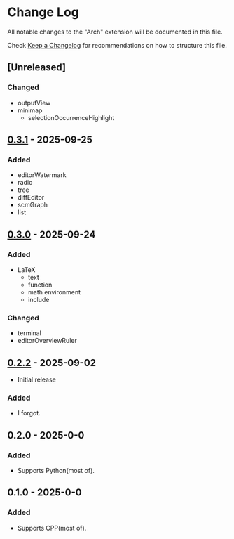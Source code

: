 # Change Log

All notable changes to the "Arch" extension will be documented in this file.

Check [Keep a Changelog](http://keepachangelog.com/) for recommendations on how to structure this file.

## [Unreleased]

### Changed

- outputView
- minimap
	- selectionOccurrenceHighlight


## [0.3.1] - 2025-09-25

### Added

- editorWatermark
- radio
- tree
- diffEditor
- scmGraph
- list


## [0.3.0] - 2025-09-24

### Added

- LaTeX
	- text
	- function
	- math environment
	- include


### Changed

- terminal
- editorOverviewRuler


## [0.2.2] - 2025-09-02

- Initial release

### Added

- I forgot.


## 0.2.0 - 2025-0-0

### Added

- Supports Python(most of).


## 0.1.0 - 2025-0-0

### Added

- Supports CPP(most of).

[0.3.1]: https://codeberg.org/Wijkqwe/VSCode_color_theme_arch/releases/tag/v0.3.1
[0.3.0]: https://codeberg.org/Wijkqwe/VSCode_color_theme_arch/releases/tag/v0.3.0
[0.2.2]: https://codeberg.org/Wijkqwe/VSCode_color_theme_arch/releases/tag/v0.2.2

